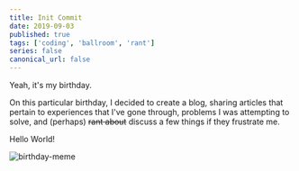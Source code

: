```yaml
---
title: Init Commit
date: 2019-09-03
published: true
tags: ['coding', 'ballroom', 'rant']
series: false
canonical_url: false
---
```


Yeah, it's my birthday.

On this particular birthday, I decided to create a blog, sharing articles that pertain to experiences that I've gone through, problems I was attempting to solve, and (perhaps) ~~rant about~~ discuss a few things if they frustrate me.

Hello World!

![birthday-meme](https://media.giphy.com/media/3oEhn78T277GKAq6Gc/giphy.gif)

